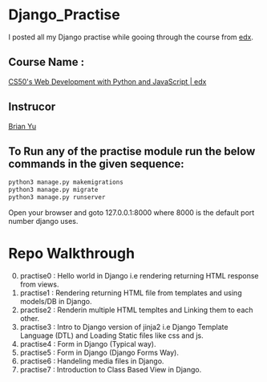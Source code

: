 # Django_Practise
I posted all my Django practise while gooing through the course from [edx](hrrps://edx.org). 

## Course Name :
[CS50's Web Development with Python and JavaScript | edx](https://www.edx.org/course/cs50s-web-programming-with-python-and-javascript)
## Instrucor
[Brian Yu](https://www.edx.org/bio/brian-yu)
     
## To Run any of the practise module run the below commands in the given sequence:
```python
python3 manage.py makemigrations
python3 manage.py migrate
python3 manage.py runserver
```
Open your browser and goto 127.0.0.1:8000 where 8000 is the default port number django uses.

# Repo Walkthrough
 0. practise0 : Hello world in Django i.e rendering returning HTML response from views.
 1. practise1 : Rendering returning HTML file from templates and using models/DB in Django.
 2. practise2 : Renderin multiple HTML templtes and Linking them to each other.
 3. practise3 : Intro to Django version of jinja2 i.e Django Template Language (DTL) and Loading Static files like css and js.
 4. practise4 : Form in Django (Typical way).
 5. practise5 : Form in Django (Django Forms Way).
 6. practise6 : Handeling media files in Django.
 7. practise7 : Introduction to Class Based View in Django.
